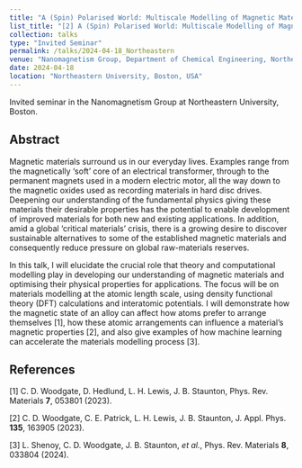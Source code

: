 ```yaml
---
title: "A (Spin) Polarised World: Multiscale Modelling of Magnetic Materials for Energy Applications"
list_title: "[2] A (Spin) Polarised World: Multiscale Modelling of Magnetic Materials for Energy Applications"
collection: talks
type: "Invited Seminar"
permalink: /talks/2024-04-18_Northeastern
venue: "Nanomagnetism Group, Department of Chemical Engineering, Northeastern Unviversity"
date: 2024-04-18
location: "Northeastern University, Boston, USA"
---
```


Invited seminar in the Nanomagnetism Group at Northeastern University, Boston.

<h2>Abstract</h2>
Magnetic materials surround us in our everyday lives. Examples range from the magnetically ‘soft’ core of an electrical transformer, through to the permanent magnets used in a modern electric motor, all the way down to the magnetic oxides used as recording materials in hard disc drives. Deepening our understanding of the fundamental physics giving these materials their desirable properties has the potential to enable development of improved materials for both new and existing applications. In addition, amid a global ‘critical materials’ crisis, there is a growing desire to discover sustainable alternatives to some of the established magnetic materials and consequently reduce pressure on global raw-materials reserves.

In this talk, I will elucidate the crucial role that theory and computational modelling play in developing our understanding of magnetic materials and optimising their physical properties for applications. The focus will be on materials modelling at the atomic length scale, using density functional theory (DFT) calculations and interatomic potentials. I will demonstrate how the magnetic state of an alloy can affect how atoms prefer to arrange themselves [1], how these atomic arrangements can influence a material’s magnetic properties [2], and also give examples of how machine learning can accelerate the materials modelling process [3].


<h2>References</h2>
[1] C. D. Woodgate, D. Hedlund, L. H. Lewis, J. B. Staunton, Phys. Rev. Materials <b>7</b>, 053801 (2023).

[2] C. D. Woodgate, C. E. Patrick, L. H. Lewis, J. B. Staunton, J. Appl. Phys. <b>135</b>, 163905 (2023).

[3] L. Shenoy, C. D. Woodgate, J. B. Staunton, <i>et al.</i>, Phys. Rev. Materials <b>8</b>, 033804 (2024).
